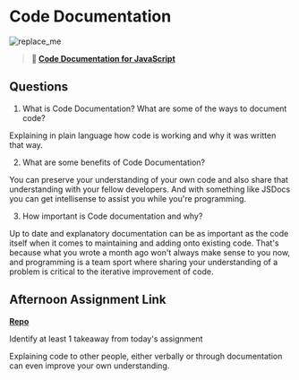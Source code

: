 # Code Documentation

![replace_me](https://codeworks.blob.core.windows.net/public/assets/img/illustrations/placeholder.svg)

> **📖 [Code Documentation for JavaScript](https://codeworksacademy.com/fs-student-guide/resources/wk7/02-JSDocs)**

## Questions

1. What is Code Documentation? What are some of the ways to document code?

Explaining in plain language how code is working and why it was written that way. 

2. What are some benefits of Code Documentation?

You can preserve your understanding of your own code and also share that understanding with your fellow developers. And with something like JSDocs you can get intellisense to assist you while you're programming. 

3. How important is Code documentation and why?

Up to date and explanatory documentation can be as important as the code itself when it comes to maintaining and adding onto existing code. That's because what you wrote a month ago won't always make sense to you now, and programming is a team sport where sharing your understanding of a problem is critical to the iterative improvement of code. 

## Afternoon Assignment Link

**[Repo](https://github.com/TristanFJ/planIt)**

Identify at least 1 takeaway from today's assignment

Explaining code to other people, either verbally or through documentation can even improve your own understanding. 